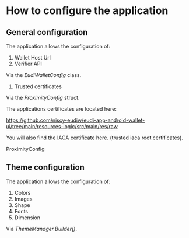 # How to configure the application

## General configuration

The application allows the configuration of:

1. Wallet Host Url
2. Verifier API

Via the *EudiWalletConfig* class.

1. Trusted certificates

Via the *ProximityConfig* struct.

The applications certificates are located here:

https://github.com/niscy-eudiw/eudi-app-android-wallet-ui/tree/main/resources-logic/src/main/res/raw

You will also find the IACA certificate here. (trusted iaca root certificates).

ProximityConfig
## Theme configuration

The application allows the configuration of:

1. Colors
2. Images
3. Shape
4. Fonts
5. Dimension

Via *ThemeManager.Builder()*.